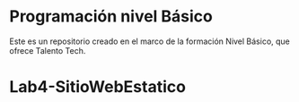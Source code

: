 # Programación nivel Básico

Este es un repositorio creado en el marco de la formación Nivel Básico, que ofrece Talento Tech.
# Lab4-SitioWebEstatico